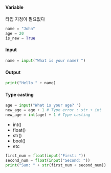 #### Variable
타입 지정이 필요없다
```python
name = "John"
age = 20
is_new = True
```
#### Input
```python
name = input("What is your name? ")
```
#### Output
```python
print("Hello " + name)
```
#### Type casting
```python
age = input("What is your age? ")
new_age = age + 1 # Type error : str + int
new_age = int(age) + 1 # Type casting
```
- int()
- float()
- str()
- bool()
- etc
```python
first_num = float(input("First: "))
second_num = float(input("Second: "))
print("Sum: " + str(first_num + second_num))
```
